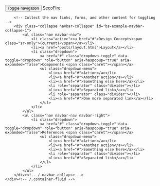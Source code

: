 <nav class="navbar navbar-inverse navbar-static-top">
	<div class="container-fluid">
		<!-- Brand and toggle get grouped for better mobile display -->
		<div class="navbar-header">
			<button type="button" class="navbar-toggle collapsed" data-toggle="collapse" data-target="#bs-example-navbar-collapse-1" aria-expanded="false">
				<span class="sr-only">Toggle navigation</span>
				<span class="icon-bar"></span>
				<span class="icon-bar"></span>
				<span class="icon-bar"></span>
			</button>
			<a class="navbar-brand" href="#">SecoFire</a>
		</div>

		<!-- Collect the nav links, forms, and other content for toggling -->
		<div class="collapse navbar-collapse" id="bs-example-navbar-collapse-1">
			<ul class="nav navbar-nav">
				<li class="active"><a href="#">Design Concepts<span class="sr-only">(current)</span></a></li>
				<li><a href="posts/layout.html">Layout</a></li>
				<li class="dropdown">
					<a href="#" class="dropdown-toggle" data-toggle="dropdown" role="button" aria-haspopup="true" aria-expanded="false">Components <span class="caret"></span></a>
					<ul class="dropdown-menu">
						<li><a href="#">Action</a></li>
						<li><a href="#">Another action</a></li>
						<li><a href="#">Something else here</a></li>
						<li role="separator" class="divider"></li>
						<li><a href="#">Separated link</a></li>
						<li role="separator" class="divider"></li>
						<li><a href="#">One more separated link</a></li>
					</ul>
				</li>
			</ul>
			<ul class="nav navbar-nav navbar-right">
				<li class="dropdown">
					<a href="#" class="dropdown-toggle" data-toggle="dropdown" role="button" aria-haspopup="true" aria-expanded="false">References <span class="caret"></span></a>
					<ul class="dropdown-menu">
						<li><a href="#">Action</a></li>
						<li><a href="#">Another action</a></li>
						<li><a href="#">Something else here</a></li>
						<li role="separator" class="divider"></li>
						<li><a href="#">Separated link</a></li>
					</ul>
				</li>
			</ul>
		</div><!-- /.navbar-collapse -->
	</div><!-- /.container-fluid -->
</nav>